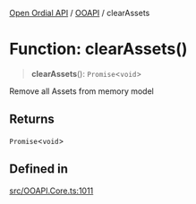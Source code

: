 [Open Ordial API](../../README.md) / [OOAPI](../README.md) / clearAssets

# Function: clearAssets()

> **clearAssets**(): `Promise`\<`void`\>

Remove all Assets from memory model

## Returns

`Promise`\<`void`\>

## Defined in

[src/OOAPI.Core.ts:1011](https://github.com/open-ordinal/open-ordinal-api/blob/70e118e56492403aed907a3616034144dfc18228/src/OOAPI.Core.ts#L1011)
